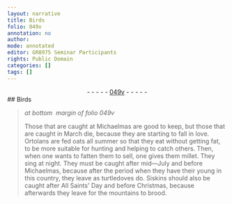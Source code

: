 ```yaml
---
layout: narrative
title: Birds
folio: 049v
annotation: no
author:
mode: annotated
editor: GR8975 Seminar Participants
rights: Public Domain
categories: []
tags: []
---
```


 <div class="folio" align="center">- - - - - <a href="http://gallica.bnf.fr/ark:/12148/btv1b10500001g/f104.image" target="_blank">049v</a> - - - - - </div> 
## Birds

 
> *at bottom  margin of folio 049v*
> 
> Those that are caught at <span class="time">Michaelmas</span> are good to keep, but those that are caught in <span class="time">March</span> die, because they are starting to fall in love. Ortolans are fed oats all summer so that they eat without getting fat, to be more suitable for hunting and helping to catch others. Then, when one wants to fatten them to sell, one gives them millet. They sing at night. They must be caught after mid—July and before Michaelmas, because after the period when they have their young in this country, they leave as turtledoves do. Siskins should also be caught after <span class="time">All Saints' Day</span> and before <span class="time">Christmas</span>, because afterwards they leave for the mountains to brood.
  